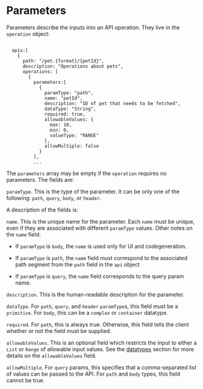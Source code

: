 Parameters
==========

Parameters describe the inputs into an API operation.  They live in the `operation` object:

```

  apis:[
    {
      path: "/pet.{format}/{petId}",
      description: "Operations about pets",
      operations: [
        {
          parameters:[
            {
              paramType: "path",
              name: "petId",
              description: "ID of pet that needs to be fetched",
              dataType: "String",
              required: true,
              allowableValues: {
                max: 10,
                min: 0,
                valueType: "RANGE"
              },
              allowMultiple: false
            }
          ],
          ...

```

The `parameters` array may be empty if the `operation` requires no parameters.  The fields are:

`paramType`.  This is the type of the parameter.  It can be only one of the following: 
`path`, `query`, `body`, or `header`.

A description of the fields is:

`name`.  This is the unique name for the parameter.  Each `name` must be unique, even if
they are associated with different `paramType` values.  Other notes on the `name` field:

* If `paramType` is `body`, the `name` is used only for UI and codegeneration.

* If `paramType` is `path`, the `name` field must correspond to the associated path segment from the `path`
field in the `api` object

* If `paramType` is `query`, the `name` field corresponds to the query param name.

`description`.  This is the human-readable description for the parameter.

`dataType`.  For `path`, `query`, and `header` `paramType`s, this field must be a `primitive`.
For `body`, this can be a `complex` or `container` datatype.

`required`.  For `path`, this is always true.  Otherwise, this field tells the client
whether or not the field must be supplied.

`allowableValues`.  This is an optional field which restricts the input to either a `List` or
`Range` of allowable input values.  See the [datatypes](datatypes) section for more details
on the `allowableValues` field.

`allowMultiple`.  For `query` params, this specifies that a comma-separated list of values can
be passed to the API.  For `path` and `body` types, this field cannot be true.
